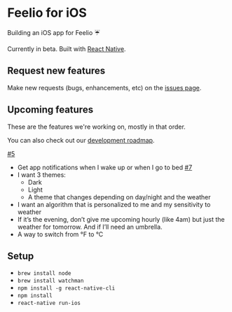 # Feelio for iOS
Building an iOS app for Feelio ☔️

Currently in beta. Built with [React Native](https://facebook.github.io/react-native/).


## Request new features
Make new requests (bugs, enhancements, etc) on the [issues page](https://github.com/marineb/feelio-ios-app/issues).


## Upcoming features
These are the features we're working on, mostly in that order.

You can also check out our [development roadmap](https://github.com/marineb/feelio-ios-app/projects/1).

[#5](https://github.com/marineb/feelio-ios-app/issues/5)
- Get app notifications when I wake up or when I go to bed [#7](https://github.com/marineb/feelio-ios-app/issues/7)
- I want 3 themes:
  - Dark
  - Light
  - A theme that changes depending on day/night and the weather
- I want an algorithm that is personalized to me and my sensitivity to weather
- If it’s the evening, don’t give me upcoming hourly (like 4am) but just the weather for tomorrow. And if I’ll need an umbrella.
- A way to switch from °F to °C

## Setup
- `brew install node`
- `brew install watchman`
- `npm install -g react-native-cli`
- `npm install`
- `react-native run-ios`

